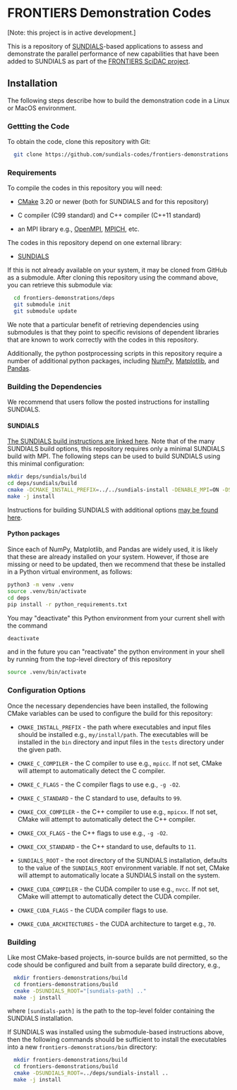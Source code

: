 # FRONTIERS Demonstration Codes

[Note: this project is in active development.]

This is a repository of [SUNDIALS](https://github.com/LLNL/sundials)-based applications to assess and demonstrate the parallel performance of new capabilities that have been added to SUNDIALS as part of the [FRONTIERS SciDAC project](https://www.scidac.gov/projects/2023/fusion-energy-sciences/project_2023_006.html).


## Installation

The following steps describe how to build the demonstration code in a Linux or MacOS environment.


### Gettting the Code

To obtain the code, clone this repository with Git:

```bash
  git clone https://github.com/sundials-codes/frontiers-demonstrations.git
```


### Requirements

To compile the codes in this repository you will need:

* [CMake](https://cmake.org) 3.20 or newer (both for SUNDIALS and for this repository)

* C compiler (C99 standard) and C++ compiler (C++11 standard)

* an MPI library e.g., [OpenMPI](https://www.open-mpi.org/), [MPICH](https://www.mpich.org/), etc.


The codes in this repository depend on one external library:

* [SUNDIALS](https://github.com/LLNL/sundials)

If this is not already available on your system, it may be cloned from GitHub as a submodule.  After cloning this repository using the command above, you can retrieve this submodule via:

```bash
  cd frontiers-demonstrations/deps
  git submodule init
  git submodule update
```

We note that a particular benefit of retrieving dependencies using submodules is that they point to specific revisions of dependent libraries that are known to work correctly with the codes in this repository.

Additionally, the python postprocessing scripts in this repository require a number of additional python packages, including [NumPy](https://numpy.org/), [Matplotlib](https://matplotlib.org/), and [Pandas](https://pandas.pydata.org/).


### Building the Dependencies

We recommend that users follow the posted instructions for installing SUNDIALS.

#### SUNDIALS

[The SUNDIALS build instructions are linked here](https://sundials.readthedocs.io/en/latest/sundials/Install_link.html#building-and-installing-with-cmake).  Note that of the many SUNDIALS build options, this repository requires only a minimal SUNDIALS build with MPI.  The following steps can be used to build SUNDIALS using this minimal configuration:

```bash
mkdir deps/sundials/build
cd deps/sundials/build
cmake -DCMAKE_INSTALL_PREFIX=../../sundials-install -DENABLE_MPI=ON -DSUNDIALS_INDEX_SIZE=32 ..
make -j install
```

Instructions for building SUNDIALS with additional options [may be found here](https://sundials.readthedocs.io/en/latest/sundials/Install_link.html).

#### Python packages

Since each of NumPy, Matplotlib, and Pandas are widely used, it is likely that these are already installed on your system.  However, if those are missing or need to be updated, then we recommend that these be installed in a Python virtual environment, as follows:

```bash
python3 -m venv .venv
source .venv/bin/activate
cd deps
pip install -r python_requirements.txt
```

You may "deactivate" this Python environment from your current shell with the command

```bash
deactivate
```

and in the future you can "reactivate" the python environment in your shell by running from the top-level directory of this repository

```bash
source .venv/bin/activate
```


### Configuration Options

Once the necessary dependencies have been installed, the following CMake variables can be used to configure the build for this repository:

* `CMAKE_INSTALL_PREFIX` - the path where executables and input files should be installed e.g., `my/install/path`. The executables will be installed in the `bin` directory and input files in the `tests` directory under the given path.

* `CMAKE_C_COMPILER` - the C compiler to use e.g., `mpicc`. If not set, CMake will attempt to automatically detect the C compiler.

* `CMAKE_C_FLAGS` - the C compiler flags to use e.g., `-g -O2`.

* `CMAKE_C_STANDARD` - the C standard to use, defaults to `99`.

* `CMAKE_CXX_COMPILER` - the C++ compiler to use e.g., `mpicxx`. If not set,
  CMake will attempt to automatically detect the C++ compiler.

* `CMAKE_CXX_FLAGS` - the C++ flags to use e.g., `-g -O2`.

* `CMAKE_CXX_STANDARD` - the C++ standard to use, defaults to `11`.

* `SUNDIALS_ROOT` - the root directory of the SUNDIALS installation, defaults to the value of the `SUNDIALS_ROOT` environment variable. If not set, CMake will attempt to automatically locate a SUNDIALS install on the system.

* `CMAKE_CUDA_COMPILER` - the CUDA compiler to use e.g., `nvcc`. If not set,
  CMake will attempt to automatically detect the CUDA compiler.

* `CMAKE_CUDA_FLAGS` - the CUDA compiler flags to use.

* `CMAKE_CUDA_ARCHITECTURES` - the CUDA architecture to target e.g., `70`.


### Building

Like most CMake-based projects, in-source builds are not permitted, so the code should be configured and built from a separate build directory, e.g.,

```bash
  mkdir frontiers-demonstrations/build
  cd frontiers-demonstrations/build
  cmake -DSUNDIALS_ROOT="[sundials-path] .."
  make -j install
```

where `[sundials-path]` is the path to the top-level folder containing the SUNDIALS installation.

If SUNDIALS was installed using the submodule-based instructions above, then the following commands should be sufficient to install the executables into a new `frontiers-demonstrations/bin` directory:

```bash
  mkdir frontiers-demonstrations/build
  cd frontiers-demonstrations/build
  cmake -DSUNDIALS_ROOT=../deps/sundials-install ..
  make -j install
```
